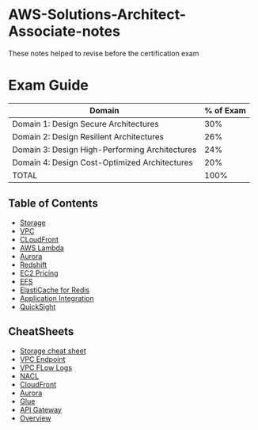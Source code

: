 # AWS-Solutions-Architect-Associate-notes
These notes helped to revise before the certification exam

# Exam Guide
|Domain |% of Exam |
|--------| ------------|
|Domain 1: Design Secure Architectures |                         30%|
|Domain 2: Design Resilient Architectures |                       26%|
|Domain 3: Design High-Performing Architectures |                24%|
|Domain 4: Design Cost-Optimized Architectures |                 20%|
|TOTAL |                                                         100%|

## Table of Contents

- [Storage](./Storage/storage.md.md)
- [VPC](./VPC/vpc.md)
- [CLoudFront](./CloudFront/cloudfront.md)
- [AWS Lambda](./Lambda/lambda.md)
- [Aurora](./Aurora/aurora.md)
- [Redshift](./Redshift/redshift.md)
- [EC2 Pricing](./Ec2-Pricing/ec2-pricing.md)
- [EFS](./EFS/efs.md)
- [ElastiCache for Redis](./ElastiCache/elasticache.md)
- [Application Integration](./Application-Integration/application-integration.md)
- [QuickSight](./Quicksight/quicksight.md)

## CheatSheets

- [Storage cheat sheet](./Storage/storage-cheatsheet.md)
- [VPC Endpoint](./VPC/vpc-endpoint-cheatsheet.md)
- [VPC FLow Logs](./VPC/vpc-flow-logs-cheatsheet.md)
- [NACL](./VPC/nacl-cheatsheet)
- [CloudFront](./CloudFront/cloudfront-cheatsheet.md)
- [Aurora](./Aurora/aurora-cheatsheet.md)
- [Glue](./Glue/glue-cheatsheet.md)
- [API Gateway](./APIGateway/api-gateway-cheatsheet.md)
- [Overview](overview.md)


